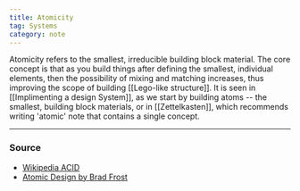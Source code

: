 ```yaml
---
title: Atomicity
tag: Systems
category: note
---
```


Atomicity refers to the smallest, irreducible building block material. The core concept is that as you build things after defining the smallest, individual elements, then the possibility of mixing and matching increases, thus improving the scope of building [[Lego-like structure]]. It is seen in [[Implimenting a design System]], as we start by building atoms -- the smallest, building block materials, or in [[Zettelkasten]], which recommends writing 'atomic' note that contains a single concept. 


--- 
### Source
- [Wikipedia ACID](https://en.wikipedia.org/wiki/ACID)
- [Atomic Design by Brad Frost](https://atomicdesign.bradfrost.com/chapter-2/)
